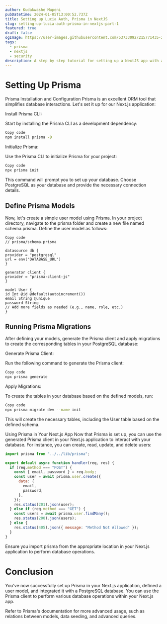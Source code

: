 ```yaml
---
author: Kudakwashe Mupeni
pubDatetime: 2024-01-05T13:00:52.737Z
title: Setting up Lucia Auth, Prisma in NextJS
slug: setting-up-lucia-auth-prisma-in-nextjs-part-1
featured: true
draft: false
ogImage: https://user-images.githubusercontent.com/53733092/215771435-25408246-2309-4f8b-a781-1f3d93bdf0ec.png
tags:
  - prisma
  - nextjs
  - security
description: A step by step tutorial for setting up a NextJS app with auth.
---
```


# Setting Up Prisma

Prisma Installation and Configuration
Prisma is an excellent ORM tool that simplifies database interactions. Let's set it up for our Next.js application:

Install Prisma CLI:

Start by installing the Prisma CLI as a development dependency:

```bash
Copy code
npm install prisma -D
```

Initialize Prisma:

Use the Prisma CLI to initialize Prisma for your project:

```bash
Copy code
npx prisma init
```

This command will prompt you to set up your database. Choose PostgreSQL as your database and provide the necessary connection details.

## Define Prisma Models

Now, let's create a simple user model using Prisma. In your project directory, navigate to the prisma folder and create a new file named schema.prisma. Define the user model as follows:

```prisma
Copy code
// prisma/schema.prisma

datasource db {
provider = "postgresql"
url = env("DATABASE_URL")
}

generator client {
provider = "prisma-client-js"
}

model User {
id Int @id @default(autoincrement())
email String @unique
password String
// Add more fields as needed (e.g., name, role, etc.)
}
```

## Running Prisma Migrations

After defining your models, generate the Prisma client and apply migrations to create the corresponding tables in your PostgreSQL database:

Generate Prisma Client:

Run the following command to generate the Prisma client:

```bash
Copy code
npx prisma generate
```

Apply Migrations:

To create the tables in your database based on the defined models, run:

```bash
Copy code
npx prisma migrate dev --name init
```

This will create the necessary tables, including the User table based on the defined schema.

Using Prisma in Your Next.js App
Now that Prisma is set up, you can use the generated Prisma client in your Next.js application to interact with your database. For instance, you can create, read, update, and delete users:

```javascript
import prisma from "../../lib/prisma";

export default async function handler(req, res) {
  if (req.method === "POST") {
    const { email, password } = req.body;
    const user = await prisma.user.create({
      data: {
        email,
        password,
      },
    });
    res.status(201).json(user);
  } else if (req.method === "GET") {
    const users = await prisma.user.findMany();
    res.status(200).json(users);
  } else {
    res.status(405).json({ message: "Method Not Allowed" });
  }
}
```

Ensure you import prisma from the appropriate location in your Next.js application to perform database operations.

# Conclusion

You've now successfully set up Prisma in your Next.js application, defined a user model, and integrated it with a PostgreSQL database. You can use the Prisma client to perform various database operations within your Next.js app.

Refer to Prisma's documentation for more advanced usage, such as relations between models, data seeding, and advanced queries.
